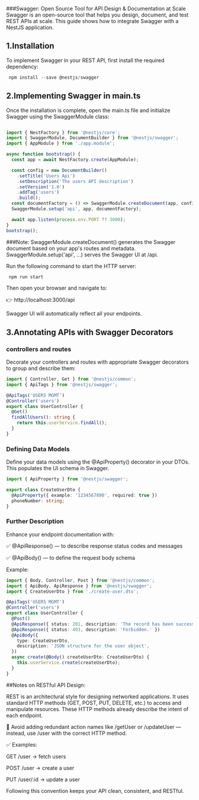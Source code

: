 ###Swagger: Open Source Tool for API Design & Documentation at Scale
Swagger is an open-source tool that helps you design, document, and test REST APIs at scale.
This guide shows how to integrate Swagger with a NestJS application.


## 1.Installation 
To implement Swagger in your REST API, first install the required dependency:

``` ts 
 npm install --save @nestjs/swagger
```

## 2.Implementing Swagger in main.ts

Once the installation is complete, open the main.ts file and initialize Swagger using the SwaggerModule class:

``` ts 

import { NestFactory } from '@nestjs/core';
import { SwaggerModule, DocumentBuilder } from '@nestjs/swagger';
import { AppModule } from './app.module';

async function bootstrap() {
  const app = await NestFactory.create(AppModule);

  const config = new DocumentBuilder()
    .setTitle('Users Api')
    .setDescription('The users API description')
    .setVersion('1.0')
    .addTag('users')
    .build();
  const documentFactory = () => SwaggerModule.createDocument(app, config);
  SwaggerModule.setup('api', app, documentFactory);

  await app.listen(process.env.PORT ?? 3000);
}
bootstrap();

``` 
###Note:
SwaggerModule.createDocument() generates the Swagger document based on your app's routes and metadata.
SwaggerModule.setup('api', …) serves the Swagger UI at /api.

Run the following command to start the HTTP server:

```ts
 npm run start

```
Then open your browser and navigate to:

👉 http://localhost:3000/api

Swagger UI will automatically reflect all your endpoints.



## 3.Annotating APIs with Swagger Decorators

### controllers and routes 

Decorate your controllers and routes with appropriate Swagger decorators to group and describe them:


```ts
import { Controller, Get } from '@nestjs/common';
import { ApiTags } from '@nestjs/swagger';

@ApiTags('USERS MGMT')
@Controller('users')
export class UserController {
  @Get()
  findAllUsers(): string {
    return this.userService.findAll();
  }
}
```

###  Defining Data Models

Define your data models using the @ApiProperty() decorator in your DTOs.
This populates the UI schema in Swagger.

```ts
import { ApiProperty } from '@nestjs/swagger';

export class CreateUserDto {
  @ApiProperty({ example: '1234567890', required: true })
  phoneNumber: string;
}
```

### Further Description 

Enhance your endpoint documentation with:

✅ @ApiResponse() — to describe response status codes and messages

✅ @ApiBody() — to define the request body schema

Example:

```ts 
import { Body, Controller, Post } from '@nestjs/common';
import { ApiBody, ApiResponse } from '@nestjs/swagger';
import { CreateUserDto } from './create-user.dto';

@ApiTags('USERS MGMT')
@Controller('users')
export class UserController {
  @Post()
  @ApiResponse({ status: 201, description: 'The record has been successfully created.' })
  @ApiResponse({ status: 403, description: 'Forbidden.' })
  @ApiBody({
    type: CreateUserDto,
    description: 'JSON structure for the user object',
  })
  async create(@Body() createUserDto: CreateUserDto) {
    this.userService.create(createUserDto);
  }
}

```


##Notes on RESTful API Design: 

REST is an architectural style for designing networked applications.
It uses standard HTTP methods (GET, POST, PUT, DELETE, etc.) to access and manipulate resources.
These HTTP methods already describe the intent of each endpoint.

🚫 Avoid adding redundant action names like /getUser or /updateUser — instead, use /user with the correct HTTP method.

✅ Examples:

GET /user → fetch users

POST /user → create a user

PUT /user/:id → update a user

Following this convention keeps your API clean, consistent, and RESTful.

